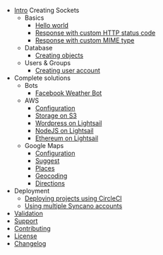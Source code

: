 - [Intro](intro)
  Creating Sockets
  - Basics
    - [Hello world](/basics/hello-world)
    - [Response with custom HTTP status code](/basics/custom-http-status-code)
    - [Response with custom MIME type](/basics/custom-mime-type)
  - Database
    - [Creating objects](/database/creating-objects)
  - Users & Groups
    - [Creating user account](/users-groups/creating-user-account)
    <!-- - [Creating user group](/users-groups/creating-user-group) -->
    <!-- - [Adding user to the group](/users-groups/adding-user-to-the-group) -->
  <!-- - Authorization and Authentication -->
    <!-- - [Simple authentication](/auth/simple) -->
    <!-- - [Group-based authorization](/auth/simple) -->
- Complete solutions
  - Bots
    - [Facebook Weather Bot](/solutions/weather-bot)
  - AWS
    - [Configuration ](/solutions/aws-config)
    - [Storage on S3](/solutions/aws-storage)
    - [Wordpress on Lightsail](/solutions/aws-wordpress)
    - [NodeJS on Lightsail](/solutions/aws-node)
    - [Ethereum on Lightsail](/solutions/aws-ethereum)
  - Google Maps
    - [Configuration](/solutions/google-maps)
    - [Suggest](/solutions/google-maps-suggest)
    - [Places](/solutions/google-maps-places)
    - [Geocoding](/solutions/google-maps-geocoding)
    - [Directions](/solutions/google-maps-directions)
- Deployment
  - [Deploying projects using CircleCI](/deployment/circle-ci)
  - [Using multiple Syncano accounts](/deployment/multiple-accounts)
- [Validation](/solutions/validator)
- [Support](/common/support)
- [Contributing](/common/contributing)
- [License](/common/license)
- [Changelog](/common/changelog)
